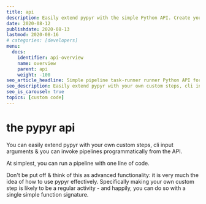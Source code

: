 ```yaml
---
title: api
description: Easily extend pypyr with the simple Python API. Create your own steps and context argument parsers. Call pypyr programmatically from your own code.
date: 2020-08-12
publishdate: 2020-08-13
lastmod: 2020-08-16
# categories: [developers]
menu:
  docs:
    identifier: api-overview
    name: overview
    parent: api
    weight: -100
seo_article_headline: Simple pipeline task-runner runner Python API for workflow automation.
seo_description: Easily extend pypyr with your own custom steps, cli input arguments & invoke pipelines programmatically from the API.
seo_is_carousel: true
topics: [custom code]
---
```

# the pypyr api
You can easily extend pypyr with your own custom steps, cli input arguments & 
you can invoke pipelines programmatically from the API.

At simplest, you can run a pipeline with one line of code.

Don't be put off & think of this as advanced functionality: it is very much 
the idea of how to use pypyr effectively. Specifically making your own custom
step is likely to be a regular activity - and happily, you can do so with a 
single simple function signature.
